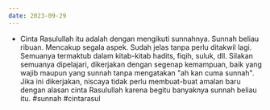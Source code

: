 ```yaml
---
date: 2023-09-29
---
```


- Cinta Rasulullah itu adalah dengan mengikuti sunnahnya. Sunnah beliau ribuan. Mencakup segala aspek. Sudah jelas tanpa perlu ditakwil lagi. Semuanya termaktub dalam kitab-kitab hadits, fiqih, suluk, dll. Silakan semuanya dipelajari, dikerjakan dengan segenap kemampuan, baik yang wajib maupun yang sunnah tanpa mengatakan "ah kan cuma sunnah". Jika ini dikerjakan, niscaya tidak perlu membuat-buat amalan baru dengan alasan cinta Rasulullah karena begitu banyaknya sunnah beliau itu. #sunnah #cintarasul